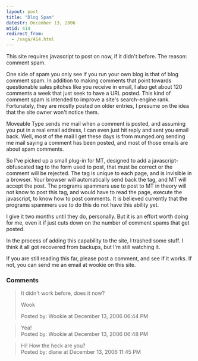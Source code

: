 ```yaml
---
layout: post
title: "Blog Spam"
datestr: December 13, 2006
mtid: 414
redirect_from:
  - /saga/414.html
---
```


This site requires javascript to post on now, if it didn't before.  The reason: comment spam.

One side of spam you only see if you run your own blog is that of blog comment spam.  In addition to making comments that point towards questionable sales pitches like you receive in email, I also get about 120 comments a week that just seek to have a URL posted.  This kind of comment spam is intended to improve a site's search-engine rank.  Fortunately, they are mostly posted on older entries, I presume on the idea that the site owner won't notice them.

Moveable Type sends me mail when a comment is posted, and assuming you put in a real email address, I can even just hit reply and sent you email back.  Well, most of the mail I get these days is from munged.org sending me mail saying a comment has been posted, and most of those emails are about spam comments.

So I've picked up a small plug-in for MT, designed to add a javascript-obfuscated tag to the form used to post, that must be correct or the comment will be rejected.  The tag is unique to each page, and is invisible in a browser.  Your browser will automatically send back the tag, and MT will accept the post.  The programs spammers use to post to MT in theory will not know to post this tag, and would have to read the page, execute the javascript, to know how to post comments.  It is believed currently that the programs spammers use to do this do not have this ability yet.

I give it two months until they do, personally.  But it is an effort worth doing for me, even it if just cuts down on the number of comment spams that get posted.

In the process of adding this capability to the site, I trashed some stuff.  I think it all got recovered from backups, but I'm still watching it.

If you are still reading this far, please post a comment, and see if it works.  If not, you can send me an email at wookie on this site.

### Comments

<blockquote>
It didn't work before, does it now?

Wook
<div class="post-meta">Posted by: Wookie at December 13, 2006 06:44 PM</div> </blockquote>
<blockquote>
Yea!
<div class="post-meta">Posted by: Wookie at December 13, 2006 06:48 PM</div> </blockquote>
<blockquote>
Hi! How the heck are you?
<div class="post-meta">Posted by: diane at December 13, 2006 11:45 PM</div> </blockquote>

